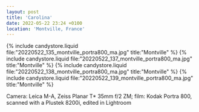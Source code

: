 ```yaml
---
layout: post
title: 'Carolina'
date: 2022-05-22 23:24 +0100
location: 'Montville, France'
---
```


{% include candystore.liquid file:"20220522_135_montville_portra800_ma.jpg" title:"Montville" %}
{% include candystore.liquid file:"20220522_137_montville_portra800_ma.jpg" title:"Montville" %}
{% include candystore.liquid file:"20220522_138_montville_portra800_ma.jpg" title:"Montville" %}
{% include candystore.liquid file:"20220522_139_montville_portra800_ma.jpg" title:"Montville" %}

Camera: Leica M-A, Zeiss Planar T\* 35mm f/2 ZM; film: Kodak Portra 800, scanned with a Plustek 8200i, edited in Lightroom

